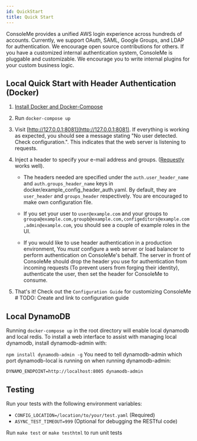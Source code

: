 ```yaml
---
id: QuickStart
title: Quick Start
---
```


ConsoleMe provides a unified AWS login experience across hundreds of accounts. Currently, we support OAuth,
SAML, Google Groups, and LDAP for authentication. We encourage open source contributions for others.
If you have a customized internal authentication system, ConsoleMe is pluggable and customizable. We encourage you to
write internal plugins for your custom business logic.

## Local Quick Start with Header Authentication (Docker)
1. [Install Docker and Docker-Compose](https://github.com/Yelp/docker-compose/blob/master/docs/install.md)
1. Run `docker-compose up`
1. Visit [http://127.0.0.1:8081](http://127.0.0.1:8081). If everything is working as expected, you should see a message
stating "No user detected. Check configuration.". This indicates that the web server is listening to requests.
1. Inject a header to specify your e-mail address and groups. ([Requestly](https://www.requestly.in/) works well).

    * The headers needed are specified under the `auth.user_header_name` and `auth.groups_header_name` keys in
     docker/example_config_header_auth.yaml. By default, they are `user_header` and `groups_header` respectively.
     You are encouraged to make own configuration file.

    * If you set your user to `user@example.com` and your groups to
    `groupa@example.com,groupb@example.com,configeditors@example.com,admin@example.com`, you should see a couple of
    example roles in the UI.

    * If you would like to use header authentication in a production environment, You *must* configure a web server or
    load balancer to perform authentication on ConsoleMe's behalf. The server in front of ConsoleMe should drop the header
    you use for authentication from incoming requests (To prevent users from forging their identity), authenticate the user,
    then set the header for ConsoleMe to consume.
1. That's it! Check out the `Configuration Guide` for customizing ConsoleMe # TODO: Create and link to configuration guide


## Local DynamoDB
Running `docker-compose up` in the root directory will enable local dynamodb and local redis. To install a web interface
to assist with managing local dynamodb, install dynamodb-admin with:

`npm install dynamodb-admin -g`
You need to tell dynamodb-admin which port dynamodb-local is running on when running dynamodb-admin:

`DYNAMO_ENDPOINT=http://localhost:8005 dynamodb-admin`

## Testing
Run your tests with the following environment variables:
- `CONFIG_LOCATION=/location/to/your/test.yaml` (Required)
- `ASYNC_TEST_TIMEOUT=999` (Optional for debugging the RESTful code)

Run `make test` or `make testhtml` to run unit tests
